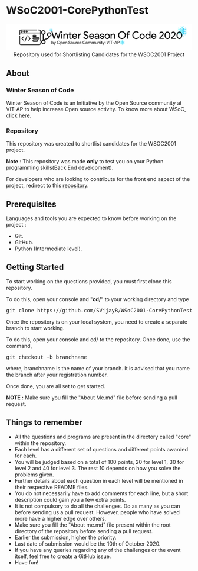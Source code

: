 # WSoC2001-CorePythonTest

<p align="center">
    <img src="assets\Logo.png" alt="WSoC Logo">
    <br>Repository used for Shortlisting Candidates for the WSOC2001 Project
</p>

## About

### Winter Season of Code

Winter Season of Code is an Initiative by the Open Source community at VIT-AP to help increase Open source activity.
To know more about WSoC, click [here](https://www.wsocbyosc.com/).

### Repository

This repository was created to shortlist candidates for the WSOC2001 project.

**Note** : This repository was made **only** to test you on your Python programming skills(Back End development). 

For developers who are looking to contribute for the front end aspect of the project, redirect to this [repository](https://github.com/Open-Source-Community-VIT-AP/WSoC-TestRepo).

## Prerequisites

Languages and tools you are expected to know before working on the project : 
- Git.
- GitHub.
- Python (Intermediate level).

## Getting Started

To start working on the questions provided, you must first clone this repository.

To do this, open your console and "**cd/**" to your working directory and type 

<pre>
git clone https://github.com/SVijayB/WSoC2001-CorePythonTest.git
</pre>

Once the repository is on your local system, you need to create a separate branch to start working. 

To do this, open your console and cd/ to the repository. Once done, use the command,

<pre>
git checkout -b branchname
</pre>

where, branchname is the name of your branch. It is advised that you name the branch after your registration number. 

Once done, you are all set to get started.

**NOTE :** Make sure you fill the "About Me.md" file before sending a pull request.

## Things to remember

- All the questions and programs are present in the directory called "core" within the repository.
- Each level has a different set of questions and different points awarded for each.
- You will be judged based on a total of 100 points, 20 for level 1, 30 for level 2 and 40 for level 3. The rest 10 depends on how you solve the problems given.
- Further details about each question in each level will be mentioned in their respective README files.
- You do not necessarily have to add comments for each line, but a short description could gain you a few extra points.
- It is not compulsory to do all the challenges. Do as many as you can before sending us a pull request. However, people who have solved more have a higher edge over others.
- Make sure you fill the "About me.md" file present within the root directory of the repository before sending a pull request.
- Earlier the submission, higher the priority. 
- Last date of submission would be the 10th of October 2020.
- If you have any queries regarding any of the challenges or the event itself, feel free to create a GitHub issue.
- Have fun!